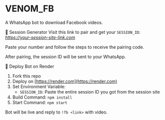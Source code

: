 # VENOM_FB
A WhatsApp bot to download Facebook videos.

🔗 Session Generator
Visit this link to pair and get your `SESSION_ID`:  
*https://your-session-site-link.com*

Paste your number and follow the steps to receive the pairing code.

After pairing, the session ID will be sent to your WhatsApp.

🚀 Deploy Bot on Render

1. Fork this repo
2. Deploy on [https://render.com](https://render.com)
3. Set Environment Variable:
   - `SESSION_ID`: Paste the entire session ID you got from the session site
4. Build Command: `npm install`
5. Start Command: `npm start`

Bot will be live and reply to `!fb <link>` with video.
